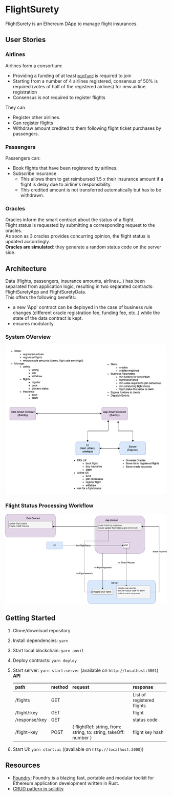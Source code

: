 # FlightSurety

FlightSurety is an Ethereum DApp to manage flight insurances.

## User Stories

### Airlines

Airlines form a consortium:

- Providing a funding of at least [`minFund`](https://github.com/r1oga/flight-surety/blob/410d7d477c95118ff7ddc24c8bc79b50c1389e03/contracts/src/FlightSuretyApp.sol#L53) is required to join
- Starting from a number of 4 airlines registered, consensus of 50% is required  (votes of half of the registered
  airlines) for new airline registration
- Consensus is not required to register flights

They can

- Register other airlines.
- Can register flights
- Withdraw amount credited to them following flight ticket purchases by passengers.

### Passengers

Passengers can:

- Book flights that have been registered by airlines.
- Subscribe insurance
    - This allows them to get reimbursed 1.5 x their insurance amount if a flight is delay due to airline's
      responsibility.
    - This credited amount is not transferred automatically but has to be withdrawn.

### Oracles

Oracles inform the smart contract about the status of a flight.  
Flight status is requested by submitting a corresponding request to the oracles.    
As soon as 3 oracles provides concurring opinion, the flight status is updated accordingly.  
**Oracles are simulated**: they generate a random status code on the server side.

## Architecture

Data (flights, passengers, insurance amounts, airlines...) has been separated from application logic,
resulting in two separated contracts: FlightSuretyApp and FlightSuretyData.  
This offers the following benefits:

- a new 'App' contract can be deployed in the case of business rule changes (different oracle registration fee, funding
  fee, etc..) while the state of the data contract is kept.
- ensures modularity

### System OVerview

![system overview](assets/system-overview.png)

### Flight Status Processing Workflow

![flight status processing diagram](assets/flight-status-workflow.png)

## Getting Started

1. Clone/download repository
2. Install dependencies: `yarn`
3. Start local blockchain: `yarn anvil`
4. Deploy contracts: `yarn deploy`
5. Start server: `yarn start:server` (available on `http://localhost:3001`)  
   **API**

   | path          | method | request                                                          | response                   |
   |---------------|--------|------------------------------------------------------------------|----------------------------|
   | /flights      | GET    |                                                                  | List of registered flights |
   | /flight/:key  | GET    |                                                                  | flight                     |
   | /response/:key| GET    |                                                                  | status code                |
   | /flight-key   | POST   | { flightRef: string, from: string, to: string, takeOff: number } | flight key hash            |

6. Start UI: `yarn start:ui` ((available on `http://localhost:3000`))

## Resources

- [Foundry](https://github.com/foundry-rs): Foundry is a blazing fast, portable and modular toolkit for Ethereum
  application development written in Rust.
- [CRUD pattern in solidity](https://medium.com/@robhitchens/solidity-crud-part-1-824ffa69509a)
